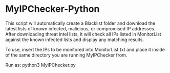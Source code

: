 # MyIPChecker-Python

This script will automatically create a Blacklist folder and download the latest lists of known infected, malicious, or compromised IP addresses.  
After downloading threat intel lists, it will check all IPs listed in MonitorList against the known infected lists and display any matching results.

To use, insert the IPs to be monitored into MonitorList.txt and place it inside of the same directory you are running MyIPChecker from.

Run as: python3 MyIPChecker.py
